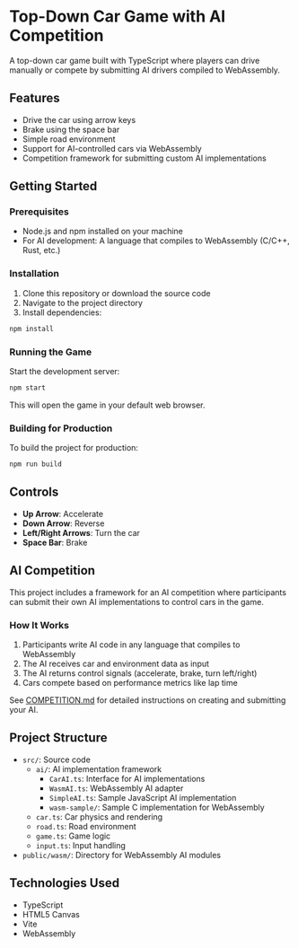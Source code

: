 # Top-Down Car Game with AI Competition

A top-down car game built with TypeScript where players can drive manually or compete by submitting AI drivers compiled to WebAssembly.

## Features

- Drive the car using arrow keys
- Brake using the space bar
- Simple road environment
- Support for AI-controlled cars via WebAssembly
- Competition framework for submitting custom AI implementations

## Getting Started

### Prerequisites

- Node.js and npm installed on your machine
- For AI development: A language that compiles to WebAssembly (C/C++, Rust, etc.)

### Installation

1. Clone this repository or download the source code
2. Navigate to the project directory
3. Install dependencies:

```bash
npm install
```

### Running the Game

Start the development server:

```bash
npm start
```

This will open the game in your default web browser.

### Building for Production

To build the project for production:

```bash
npm run build
```

## Controls

- **Up Arrow**: Accelerate
- **Down Arrow**: Reverse
- **Left/Right Arrows**: Turn the car
- **Space Bar**: Brake

## AI Competition

This project includes a framework for an AI competition where participants can submit their own AI implementations to control cars in the game.

### How It Works

1. Participants write AI code in any language that compiles to WebAssembly
2. The AI receives car and environment data as input
3. The AI returns control signals (accelerate, brake, turn left/right)
4. Cars compete based on performance metrics like lap time

See [COMPETITION.md](COMPETITION.md) for detailed instructions on creating and submitting your AI.

## Project Structure

- `src/`: Source code
  - `ai/`: AI implementation framework
    - `CarAI.ts`: Interface for AI implementations
    - `WasmAI.ts`: WebAssembly AI adapter
    - `SimpleAI.ts`: Sample JavaScript AI implementation
    - `wasm-sample/`: Sample C implementation for WebAssembly
  - `car.ts`: Car physics and rendering
  - `road.ts`: Road environment
  - `game.ts`: Game logic
  - `input.ts`: Input handling
- `public/wasm/`: Directory for WebAssembly AI modules

## Technologies Used

- TypeScript
- HTML5 Canvas
- Vite
- WebAssembly
